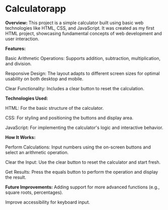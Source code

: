 # Calculatorapp

**Overview:**
This project is a simple calculator built using basic web technologies like HTML, CSS, and JavaScript. It was created as my first HTML project, showcasing fundamental concepts of web development and user interaction.

**Features:**

Basic Arithmetic Operations: Supports addition, subtraction, multiplication, and division.

Responsive Design: The layout adapts to different screen sizes for optimal usability on both desktop and mobile.

Clear Functionality: Includes a clear button to reset the calculation.




**Technologies Used:**

HTML: For the basic structure of the calculator.

CSS: For styling and positioning the buttons and display area.

JavaScript: For implementing the calculator's logic and interactive behavior.

**How It Works:**

Perform Calculations: Input numbers using the on-screen buttons and select an arithmetic operation.

Clear the Input: Use the clear button to reset the calculator and start fresh.

Get Results: Press the equals button to perform the operation and display the result.




**Future Improvements:**
Adding support for more advanced functions (e.g., square roots, percentages).

Improve accessibility for keyboard input.
